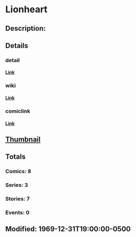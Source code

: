 # Lionheart
## Description: 
## Details
### detail
#### [Link](http://marvel.com/characters/1252/lionheart?utm_campaign=apiRef&utm_source=225578a89fc76f3d20fbffda5d17a88d)
### wiki
#### [Link](http://marvel.com/universe/Lionheart?utm_campaign=apiRef&utm_source=225578a89fc76f3d20fbffda5d17a88d)
### comiclink
#### [Link](http://marvel.com/comics/characters/1010337/lionheart?utm_campaign=apiRef&utm_source=225578a89fc76f3d20fbffda5d17a88d)
## [Thumbnail](http://i.annihil.us/u/prod/marvel/i/mg/b/40/image_not_available.jpg)
## Totals
### Comics: 8
### Series: 3
### Stories: 7
### Events: 0
## Modified: 1969-12-31T19:00:00-0500